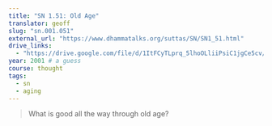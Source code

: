```yaml
---
title: "SN 1.51: Old Age"
translator: geoff
slug: "sn.001.051"
external_url: "https://www.dhammatalks.org/suttas/SN/SN1_51.html"
drive_links:
  - "https://drive.google.com/file/d/1ItFCyTLprq_5lhoOLliiPsiC1jgCe5cv/view?usp=drivesdk"
year: 2001 # a guess
course: thought
tags:
  - sn
  - aging
---
```


> What is good      all the way through old age?
